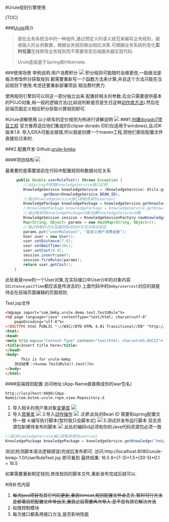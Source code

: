 #Urule规则引擎使用

[TOC]

###[Urule](http://www.bstek.com/products/urule)简介
>嵌在业务系统当中的一种组件,通过预定义的语义规范来编写业务规则，接收输入的业务数据，根据业务规则做出相应决策.可根据业务系统的变化**实时任意**在线修改业务规则而不需要改变后端服务器实现代码.

>Urule底层基于Spring和Hibernate.

    

###使用场景
举例说明:用户消费积分
![](http://wiki.bsdn.org/download/attachments/71532859/F9F5F2CD-ACE9-4026-8C34-D7C8A4844227.png?version=1&modificationDate=1434355537000&api=v2&effects=border-simple,shadow-kn)
积分规则可能随时会做更改,一般做法是每次修改积分获取规则.都需要重新写一个函数方法来计算,并且这个方法只能在当前规则下使用.考虑还要重新部署项目.相当费时费力.

使用规则引擎则可以将这一部分独立出来.配置好相关的参数.后台只需要提供基本的POJO对象,和一般的逻辑方法(比如说判断是否是生日这种[动作库方法](http://wiki.bsdn.org/pages/viewpage.action?pageId=69828714)).然后在前端页面定义相应积分获取计算规则即可.

#Urule讲解使用
以小轿车的定价规则为例进行讲解说明
![](http://7xor08.com1.z0.glb.clouddn.com/bmkp_2016.7.11.png)
###1.[创建dorado7项目工程](http://wiki.bsdn.org/pages/viewpage.action?pageId=8356049)
官方推荐适应他们集成的Eclipse-dorado IDE(仅适用于windows),且JDK版本1.6.
导入IDEA可能会报错,所以我是创建一个maven工程,把他们那些配置文件直接拉过来的.


###2.配置开发
Github:[urule-bmkp](https://github.com/jiang7462582/urule-bmkp)

####项目结构
![](http://7xor08.com1.z0.glb.clouddn.com/urlue-bmkp-struct.png)

最重要的是需要提前在代码中配置规则和数据对应关系
```java
	 public Double userRuleTest() throws Exception {
        //从Spring中获取KnowledgeService接口实例
        KnowledgeService knowledgeService = (KnowledgeService) Utils.getApplicationContext()
                .getBean(KnowledgeService.BEAN_ID);
        //通过KnowledgeService接口获取资源包usercost
        KnowledgePackage knowledgePackage = knowledgeService.getKnowledge("bmkp/usercost");
        //KnowledgePackage knowledgePackage = knowledgeService.getKnowledge("rs-exp");
        //通过取到的KnowledgePackage对象创建KnowledgeSession对象
        KnowledgeSession session = KnowledgeSessionFactory.newKnowledgeSession(knowledgePackage);
        Map<String, Object> params = new HashMap<String, Object>();
        //通过参数的方式设置获取经验的方式为购买经验
        params.put("userRuleCost", "自定义用户消费金额");
        User user = new User();
        user.setDistance(7.0);
        user.setWaitTime(30L);
        user.setCost(0.0);
        session.insert(user);
        session.fireRules(params);
        return user.getCost();
    }
```

此处我是new的一个User对象,在实际接口中User()中的对象内容(`distance`,`waitTime`都应该是传进去的)
上面代码中的`bmkp/usercost`对应的就是待会在前端页面编辑的页面规则.

Test.jsp文件
```html
<%@page import="com.bmkp.urule.demo.test.TestURule"%>
<%@ page language="java" contentType="text/html; charset=utf-8"
    pageEncoding="utf-8"%>
<!DOCTYPE html PUBLIC "-//W3C//DTD HTML 4.01 Transitional//EN" "http://www.w3.org/TR/html4/loose.dtd">
<html>
<head>
<meta http-equiv="Content-Type" content="text/html; charset=US-ASCII">
<title>Insert title here</title>
</head>
<body>
       This is for urule-bmkp
	测试结果：<%=new TestURule().test()%>
</body>
</html>
```

####前端规则配置
访问地址:(App-Name直接换成你的war包名)
```http
http://localhost:8080/{App-Name}/com.bstek.urule.repo.view.Repository.d
```
1. 导入相关的用户类对象[变量库](http://wiki.bsdn.org/pages/viewpage.action?pageId=69828686)
![](http://7xor08.com1.z0.glb.clouddn.com/urule-bmkp-bianliang.png)
2. 导入[常量库](http://wiki.bsdn.org/pages/viewpage.action?pageId=69828690)
![](http://7xor08.com1.z0.glb.clouddn.com/urule-bmkp-changliang.png)
3.导入[动作操作](http://wiki.bsdn.org/pages/viewpage.action?pageId=69828714)
![](http://7xor08.com1.z0.glb.clouddn.com/urule-bmkp-action.png)
*注意*:此处的Bean ID 需要和spring配置文件一致
4.编写执行脚本(暂时我只会脚本式)
![](http://7xor08.com1.z0.glb.clouddn.com/urule-bmkp-jiaoben.png)
5.测试并发布运行脚本
 双击资源包新建待发布的脚本
![](http://7xor08.com1.z0.glb.clouddn.com/urule-bmkp-fabu.png) 
此处的编码id必须和你的Java代码资源包必须一致
```java
//通过KnowledgeService接口获取资源包usercost
KnowledgePackage knowledgePackage = knowledgeService.getKnowledge("bmkp/usercost");
```
测试(检测脚本语法逻辑错误)完成后发布即可.
访问:http://localhost:8080/urule-bmkp-1.0/UserRuleTest.jsp 即可看到
最终结果: 16.5
8+(7-3)*1.5+(30-5)*0.1 = 16.5

如果需要重新制定规则,修改规则的脚本文件,重新发布完成后就可以.

#待补充内容
1. ~~每次java项目有其它代码更新,重启tomcat,规则配置文件会丢失.暂时可行方法是部署前把配置文件导出来,重启之后需要再次导入.是不是有其它解决方法~~
2. 权限控制模块
3. 每次接口都条用接口方法,是否影响性能





